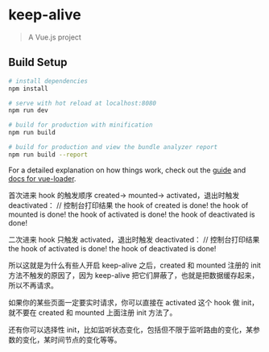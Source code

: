 # keep-alive

> A Vue.js project

## Build Setup

``` bash
# install dependencies
npm install

# serve with hot reload at localhost:8080
npm run dev

# build for production with minification
npm run build

# build for production and view the bundle analyzer report
npm run build --report
```

For a detailed explanation on how things work, check out the [guide](http://vuejs-templates.github.io/webpack/) and [docs for vue-loader](http://vuejs.github.io/vue-loader).


首次进来 hook 的触发顺序 created-> mounted-> activated，退出时触发 deactivated：
// 控制台打印结果
the hook of created is done!
the hook of mounted is done!
the hook of activated is done!
the hook of deactivated is done!

二次进来 hook 只触发 activated，退出时触发 deactivated：
// 控制台打印结果
the hook of activated is done!
the hook of deactivated is done!


所以这就是为什么有些人开启 keep-alive 之后，created 和 mounted 注册的 init 方法不触发的原因了，因为 keep-alive 把它们屏蔽了，也就是把数据缓存起来，所以不再请求。

如果你的某些页面一定要实时请求，你可以直接在 activated 这个 hook 做 init，就不要在 created 和 mounted 上面注册 init 方法了。

还有你可以选择性 init，比如监听状态变化，包括但不限于监听路由的变化，某参数的变化，某时间节点的变化等等。


